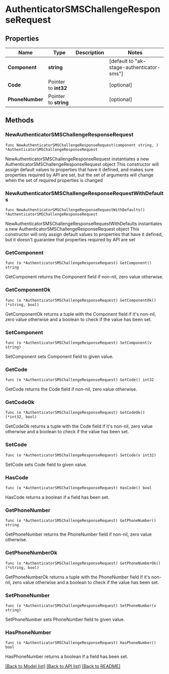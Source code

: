 # AuthenticatorSMSChallengeResponseRequest

## Properties

Name | Type | Description | Notes
------------ | ------------- | ------------- | -------------
**Component** | **string** |  | [default to "ak-stage-authenticator-sms"]
**Code** | Pointer to **int32** |  | [optional] 
**PhoneNumber** | Pointer to **string** |  | [optional] 

## Methods

### NewAuthenticatorSMSChallengeResponseRequest

`func NewAuthenticatorSMSChallengeResponseRequest(component string, ) *AuthenticatorSMSChallengeResponseRequest`

NewAuthenticatorSMSChallengeResponseRequest instantiates a new AuthenticatorSMSChallengeResponseRequest object
This constructor will assign default values to properties that have it defined,
and makes sure properties required by API are set, but the set of arguments
will change when the set of required properties is changed

### NewAuthenticatorSMSChallengeResponseRequestWithDefaults

`func NewAuthenticatorSMSChallengeResponseRequestWithDefaults() *AuthenticatorSMSChallengeResponseRequest`

NewAuthenticatorSMSChallengeResponseRequestWithDefaults instantiates a new AuthenticatorSMSChallengeResponseRequest object
This constructor will only assign default values to properties that have it defined,
but it doesn't guarantee that properties required by API are set

### GetComponent

`func (o *AuthenticatorSMSChallengeResponseRequest) GetComponent() string`

GetComponent returns the Component field if non-nil, zero value otherwise.

### GetComponentOk

`func (o *AuthenticatorSMSChallengeResponseRequest) GetComponentOk() (*string, bool)`

GetComponentOk returns a tuple with the Component field if it's non-nil, zero value otherwise
and a boolean to check if the value has been set.

### SetComponent

`func (o *AuthenticatorSMSChallengeResponseRequest) SetComponent(v string)`

SetComponent sets Component field to given value.


### GetCode

`func (o *AuthenticatorSMSChallengeResponseRequest) GetCode() int32`

GetCode returns the Code field if non-nil, zero value otherwise.

### GetCodeOk

`func (o *AuthenticatorSMSChallengeResponseRequest) GetCodeOk() (*int32, bool)`

GetCodeOk returns a tuple with the Code field if it's non-nil, zero value otherwise
and a boolean to check if the value has been set.

### SetCode

`func (o *AuthenticatorSMSChallengeResponseRequest) SetCode(v int32)`

SetCode sets Code field to given value.

### HasCode

`func (o *AuthenticatorSMSChallengeResponseRequest) HasCode() bool`

HasCode returns a boolean if a field has been set.

### GetPhoneNumber

`func (o *AuthenticatorSMSChallengeResponseRequest) GetPhoneNumber() string`

GetPhoneNumber returns the PhoneNumber field if non-nil, zero value otherwise.

### GetPhoneNumberOk

`func (o *AuthenticatorSMSChallengeResponseRequest) GetPhoneNumberOk() (*string, bool)`

GetPhoneNumberOk returns a tuple with the PhoneNumber field if it's non-nil, zero value otherwise
and a boolean to check if the value has been set.

### SetPhoneNumber

`func (o *AuthenticatorSMSChallengeResponseRequest) SetPhoneNumber(v string)`

SetPhoneNumber sets PhoneNumber field to given value.

### HasPhoneNumber

`func (o *AuthenticatorSMSChallengeResponseRequest) HasPhoneNumber() bool`

HasPhoneNumber returns a boolean if a field has been set.


[[Back to Model list]](../README.md#documentation-for-models) [[Back to API list]](../README.md#documentation-for-api-endpoints) [[Back to README]](../README.md)


